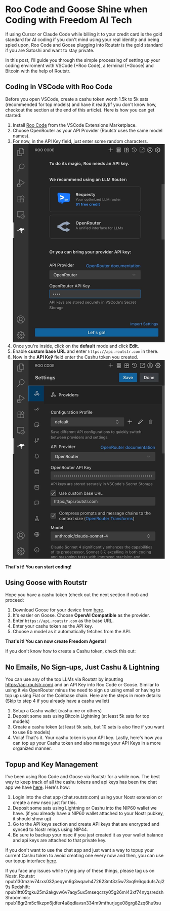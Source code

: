 # Roo Code and Goose Shine when Coding with Freedom AI Tech

If using Cursor or Claude Code while billing it to your credit card is the gold standard for AI coding if you don't mind using your real identity and being spied upon, Roo Code and Goose plugging into Routstr is the gold standard if you are Satoshi and want to stay private. 

In this post, I'll guide you through the simple processing of setting up your coding enviroment with VSCode (+Roo Code), a terminal (+Goose) and Bitcoin with the help of Routstr.  

## Coding in VSCode with Roo Code
Before you open VSCode, create a cashu token worth 1.5k to 5k sats (recommended for top models) and have it ready(if you don't know how, checkout the section at the end of this article). Here is how you can get started: 
1. Install [Roo Code](https://roocode.com/) from the VSCode Extensions Marketplace. 
2. Choose OpenRouter as your API Provider (Routstr uses the same model names). 
3. For now, in the API Key field, just enter some random characters. 
![screenshot](https://github.com/Routstr/content/blob/main/imgs/screenshot_1.jpg?raw=true)
4. Once you're inside, click on the **default** mode and click **Edit**. 
5. Enable **custom base URL** and enter `https://api.routstr.com` in there. 
6. Now in the **API Key̋** field enter the Cashu token you created. ![screenshot](https://github.com/Routstr/content/blob/main/imgs/screenshot_2.jpg?raw=true)

**That's it! You can start coding!**

## Using Goose with Routstr
Hope you have a cashu token (check out the next section if not) and proceed:
1. Download Goose for your device from [here](https://block.github.io/goose/docs/getting-started/installation). 
2. It's easier on Goose. Choose **OpenAI Compatible** as the provider. 
3. Enter `https://api.routstr.com` as the base URL. 
4. Enter your cashu token as the API key. 
5. Choose a model as it automatically fetches from the API. 

**That's it! You can now create Freedom Agents!**

If you don't know how to create a Cashu token, check this out: 

## No Emails, No Sign-ups, Just Cashu & Lightning
You can use any of the top LLMs via Routstr by inputting https://api.routstr.com/ and an API Key into Roo Code or Goose. Similar to using it via OpenRouter minus the need to sign up using email or having to top up using Fiat or the Coinbase chain. Here are the steps in more details: 
(Skip to step 4 if you already have a cashu wallet)
1. Setup a Cashu wallet (cashu.me or others)
2. Deposit some sats using Bitcoin Lightning (at least 5k sats for top models)
3. Create a cashu token (at least 5k sats, but 10 sats is also fine if you want to use 8b models)
4. Voila! That's it. Your cashu token is your API key. 
Lastly, here's how you can top up your Cashu token and also manage your API Keys in a more organized manner.

## Topup and Key Management
I've been using Roo Code and Goose via Routstr for a while now. The best way to keep track of all the cashu tokens and api keys has been the chat app we have [here](https://chat.routstr.com). Here's how: 
1. Login into the chat app (chat.routstr.com) using your Nostr extension or create a new nsec just for this. 
2. Deposit some sats using Lightning or Cashu into the NIP60 wallet we have. (if you already have a NIP60 wallet attached to your Nostr pubkey, it should show up)
3. Go to the API keys section and create API keys that are encrypted and synced to Nostr relays using NIP44. 
4. Be sure to backup your nsec if you just created it as your wallet balance and api keys are attached to that private key.

If you don't want to use the chat app and just want a way to topup your current Cashu token to avoid creating one every now and then, you can use our topup interface [here](https://routstr.com/topup).
<TOPUP IMAGE>

If you face any issues while trying any of these things, please tag us on Nostr. 
Routstr: npub130mznv74rxs032peqym6g3wqavh472623mt3z5w73xq9r6qqdufs7ql29s
Redshift: npub1ftt05tgku25m2akgvw6v7aqy5ux5mseqcrzy05g26ml43xf74nyqsredsh
Shroominic: npub18gr2m5cflkzpn6jdfer4a8qdlavsn334m9mfhurjsge08grg82zq6hu9su
